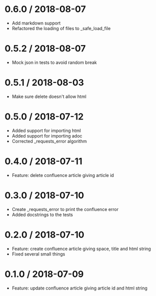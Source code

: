 
0.6.0 / 2018-08-07
==================

  * Add markdown support
  * Refactored the loading of files to _safe_load_file

0.5.2 / 2018-08-07
==================

  * Mock json in tests to avoid random break

0.5.1 / 2018-08-03
==================

  * Make sure delete doesn't allow html

0.5.0 / 2018-07-12
==================

  * Added support for importing html
  * Added support for importing adoc
  * Corrected _requests_error algorithm

0.4.0 / 2018-07-11
==================

  * Feature: delete confluence article giving article id

0.3.0 / 2018-07-10
==================

  * Create _requests_error to print the confluence error
  * Added docstrings to the tests

0.2.0 / 2018-07-10
==================

  * Feature: create confluence article giving space, title and html string
  * Fixed several small things

0.1.0 / 2018-07-09
==================

  * Feature: update confluence article giving article id and html string
